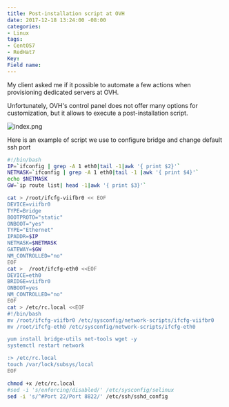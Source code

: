 ```yaml
---
title: Post-installation script at OVH
date: 2017-12-18 13:24:00 -08:00
categories:
- Linux
tags:
- CentOS7
- RedHat7
Key: 
Field name: 
---
```


My client asked me if it possible to automate a few actions when provisioning dedicated servers at OVH.

Unfortunately, OVH's control panel does not offer many options for customization, but it allows to execute a post-installation script.
 
![index.png](/uploads/index.png)

Here is an example of script we use to configure bridge and change default ssh port 
```sh
#!/bin/bash
IP=`ifconfig | grep -A 1 eth0|tail -1|awk '{ print $2}'`
NETMASK=`ifconfig | grep -A 1 eth0|tail -1 |awk '{ print $4}'`
echo $NETMASK
GW=`ip route list| head -1|awk '{ print $3}'`

cat > /root/ifcfg-viifbr0 << EOF
DEVICE=viifbr0
TYPE=Bridge
BOOTPROTO="static"
ONBOOT="yes"
TYPE="Ethernet"
IPADDR=$IP
NETMASK=$NETMASK
GATEWAY=$GW
NM_CONTROLLED="no"
EOF
cat >  /root/ifcfg-eth0 <<EOF
DEVICE=eth0
BRIDGE=viifbr0
ONBOOT=yes
NM_CONTROLLED="no"
EOF
cat > /etc/rc.local <<EOF
#!/bin/bash
mv /root/ifcfg-viifbr0 /etc/sysconfig/network-scripts/ifcfg-viifbr0
mv /root/ifcfg-eth0 /etc/sysconfig/network-scripts/ifcfg-eth0 

yum install bridge-utils net-tools wget -y
systemctl restart network

:> /etc/rc.local
touch /var/lock/subsys/local
EOF

chmod +x /etc/rc.local
#sed -i 's/enforcing/disabled/' /etc/sysconfig/selinux
sed -i 's/^#Port 22/Port 8822/' /etc/ssh/sshd_config  
```